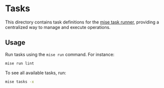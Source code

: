 # Tasks

This directory contains task definitions for the [mise task runner](https://mise.jdx.dev/tasks/),
providing a centralized way to manage and execute operations.

## Usage

Run tasks using the `mise run` command. For instance:

```bash
mise run lint
```

To see all available tasks, run:
```bash
mise tasks -x
```
